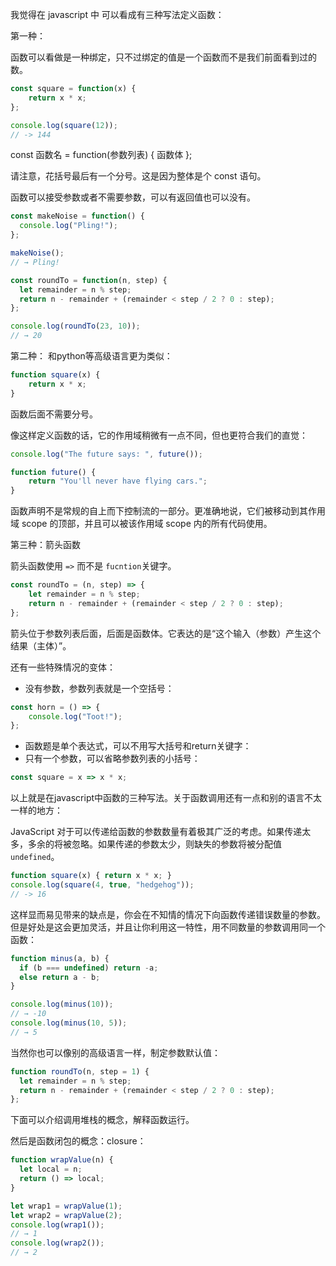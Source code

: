 我觉得在 javascript 中 可以看成有三种写法定义函数：

第一种：

函数可以看做是一种绑定，只不过绑定的值是一个函数而不是我们前面看到过的数。

``` javascript
const square = function(x) {
	return x * x;
};

console.log(square(12));
// -> 144
```

const 函数名 = function(参数列表) { 函数体 };

请注意，花括号最后有一个分号。这是因为整体是个 const 语句。

函数可以接受参数或者不需要参数，可以有返回值也可以没有。

``` javascript
const makeNoise = function() {
  console.log("Pling!");
};

makeNoise();
// → Pling!

const roundTo = function(n, step) {
  let remainder = n % step;
  return n - remainder + (remainder < step / 2 ? 0 : step);
};

console.log(roundTo(23, 10));
// → 20
```

第二种：
和python等高级语言更为类似：

``` javascript
function square(x) {
	return x * x;
}
```

函数后面不需要分号。

像这样定义函数的话，它的作用域稍微有一点不同，但也更符合我们的直觉：
``` javascript
console.log("The future says: ", future());

function future() {
	return "You'll never have flying cars.";
}
```


函数声明不是常规的自上而下控制流的一部分。更准确地说，它们被移动到其作用域 scope 的顶部，并且可以被该作用域 scope 内的所有代码使用。

第三种：箭头函数

箭头函数使用 `=>` 而不是 `fucntion`关键字。

``` javascript
const roundTo = (n, step) => {
	let remainder = n % step;
	return n - remainder + (remainder < step / 2 ? 0 : step);
};
```

箭头位于参数列表后面，后面是函数体。它表达的是“这个输入（参数）产生这个结果（主体）”。

还有一些特殊情况的变体：

- 没有参数，参数列表就是一个空括号：
``` javascript
const horn = () => {
	console.log("Toot!");
};
```

- 函数题是单个表达式，可以不用写大括号和return关键字：
- 只有一个参数，可以省略参数列表的小括号：
``` javascript
const square = x => x * x;
```


以上就是在javascript中函数的三种写法。关于函数调用还有一点和别的语言不太一样的地方：

JavaScript 对于可以传递给函数的参数数量有着极其广泛的考虑。如果传递太多，多余的将被忽略。如果传递的参数太少，则缺失的参数将被分配值`undefined`。

``` javascript
function square(x) { return x * x; }
console.log(square(4, true, "hedgehog"));
// -> 16
```

这样显而易见带来的缺点是，你会在不知情的情况下向函数传递错误数量的参数。但是好处是这会更加灵活，并且让你利用这一特性，用不同数量的参数调用同一个函数：

``` javascript
function minus(a, b) {
  if (b === undefined) return -a;
  else return a - b;
}

console.log(minus(10));
// → -10
console.log(minus(10, 5));
// → 5
```

当然你也可以像别的高级语言一样，制定参数默认值：
``` javascript
function roundTo(n, step = 1) {
  let remainder = n % step;
  return n - remainder + (remainder < step / 2 ? 0 : step);
};
```


下面可以介绍调用堆栈的概念，解释函数运行。

然后是函数闭包的概念：closure：
``` javascript
function wrapValue(n) {
  let local = n;
  return () => local;
}

let wrap1 = wrapValue(1);
let wrap2 = wrapValue(2);
console.log(wrap1());
// → 1
console.log(wrap2());
// → 2
```
